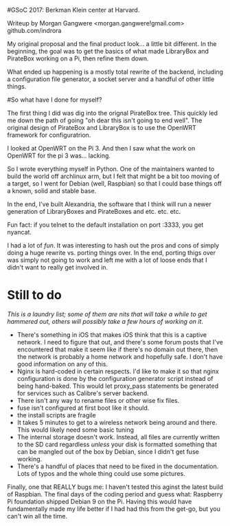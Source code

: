 #GSoC 2017: Berkman Klein center at Harvard.

Writeup by Morgan Gangwere <morgan.gangwere!gmail.com> github.com/indrora



My original proposal and the final product look... a little bit different. In
the beginning, the goal was to get the basics of what made LibraryBox and
PirateBox working on a Pi, then refine them down.

What ended up happening is a mostly total rewrite of the backend, including a
configuration file generator, a socket server and a handful of other little
things.

#So what have I done for myself?

The first thing I did was dig into the orignal PirateBox tree. This quickly led
me down the path of going "oh dear this isn't going to end well". The original
design of PirateBox and LibraryBox is to use the OpenWRT framework for configuratrion.

I looked at OpenWRT on the Pi 3. And then I saw what the work on OpenWRT for the
pi 3 was... lacking.

So I wrote everything myself in Python. One of the maintainers wanted to build
the world off archlinux arm, but I felt that might be a bit too moving of a
target, so I went for Debian (well, Raspbian) so that I could base things off a
known, solid and stable base.

In the end, I've built Alexandria, the software that I think will run a newer
generation of LibraryBoxes and PirateBoxes and etc. etc. etc.

Fun fact: if you telnet to the default installation on port :3333, you get nyancat.

I had a lot of *fun*. It was interesting to hash out the pros and cons of simply
doing a huge rewrite vs. porting things over. In the end, porting thigs over was
simply not going to work and left me with a lot of loose ends that I didn't want
to really get involved in.



# Still to do

*This is a laundry list; some of them are nits that will take a while to get
hammered out, others will possibly take a few hours of working on it*.

* There's something in iOS that makes iOS think that this is a captive network.
  I need to figure that out, and there's some forum posts that I've encountered
  that make it seem like if there's no domain out there, then the network is
  probably a home network and hopefully safe. I don't have good information on
  any of this.
* Nginx is hard-coded in certain respects. I'd like to make it so that nginx
  configuration is done by the configuration generator script instead of being
  hand-baked. This would let proxy_pass statements be generated for services
  such as Calibre's server backend.
* There isn't any way to rename files or other wise fix files.
* fuse isn't configured at first boot like it should.
* the install scripts are fragile
* It takes 5 minutes to get to a wireless network being around and there. This
  would likely need some basic tuning
* The internal storage doesn't work. Instead, all files are currently written to
  the SD card regardless *unless* your disk is formatted something that can be
  mangled out of the box by Debian, since I didn't get fuse working.
* There's a handful of places that need to be fixed in the documentation. Lots of
  typos and the whole thing could use some pictures.

Finally, one that REALLY bugs me: I haven't tested this aginst the latest build
of Raspbian. The final days of the coding period and guess what: Raspberry Pi foundation
shipped Debian 9 on the Pi. Having this would have fundamentally made my life
better if I had had this from the get-go, but you can't win all the time.